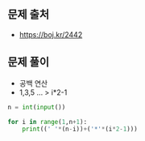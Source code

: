 ## 문제 출처

- https://boj.kr/2442

## 문제 풀이

- 공백 연산
- 1,3,5 ... > i\*2-1

```python
n = int(input())

for i in range(1,n+1):
    print((' '*(n-i))+('*'*(i*2-1)))
```
